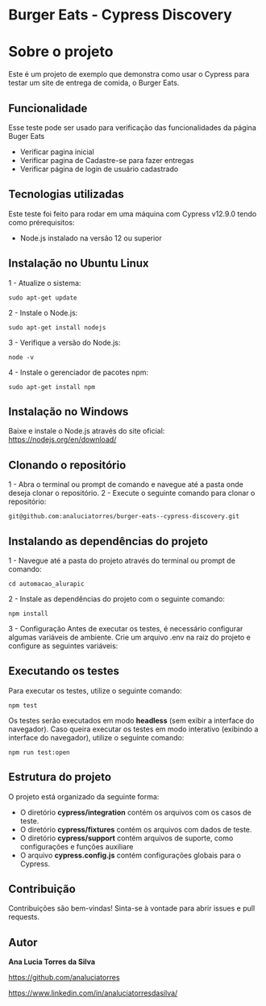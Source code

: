 # Burger Eats - Cypress Discovery



# Sobre o projeto
Este é um projeto de exemplo que demonstra como usar o Cypress para testar um site de entrega de comida, o Burger Eats.

## Funcionalidade
Esse teste pode ser usado para verificação das funcionalidades da página Buger Eats
- Verificar pagina inicial
- Verificar pagina de Cadastre-se para fazer entregas
- Verificar página de login de usuário cadastrado

## Tecnologias utilizadas
Este teste foi feito para rodar em uma máquina com Cypress v12.9.0 tendo como prérequisitos:
- Node.js instalado na versão 12 ou superior

## Instalação no Ubuntu Linux
 1 - Atualize o sistema:
```
sudo apt-get update
```
 2 - Instale o Node.js:
```
sudo apt-get install nodejs
```
 3 - Verifique a versão do Node.js:
 ```
node -v
```
 4 - Instale o gerenciador de pacotes npm:
 ```
sudo apt-get install npm
```


## Instalação no Windows

 Baixe e instale o Node.js através do site oficial: https://nodejs.org/en/download/
 
## Clonando o repositório
 1 - Abra o terminal ou prompt de comando e navegue até a pasta onde deseja clonar o repositório.
 2 - Execute o seguinte comando para clonar o repositório:
 ```
git@github.com:analuciatorres/burger-eats--cypress-discovery.git
```
## Instalando as dependências do projeto
 1 - Navegue até a pasta do projeto através do terminal ou prompt de comando:
 ```
cd automacao_alurapic
```
 2 - Instale as dependências do projeto com o seguinte comando:
 ```
npm install
```
3 - Configuração
Antes de executar os testes, é necessário configurar algumas variáveis de ambiente. Crie um arquivo .env na raiz do projeto e configure as seguintes variáveis:

## Executando os testes
 Para executar os testes, utilize o seguinte comando:
 ```
npm test
```
Os testes serão executados em modo **headless** (sem exibir a interface do navegador).
Caso queira executar os testes em modo interativo (exibindo a interface do navegador), utilize o seguinte comando:

```
npm run test:open
```
## Estrutura do projeto
O projeto está organizado da seguinte forma:
- O diretório **cypress/integration** contém os arquivos com os casos de teste.
- O diretório **cypress/fixtures** contém os arquivos com dados de teste.
- O diretório **cypress/support** contém arquivos de suporte, como configurações e funções auxiliare
- O arquivo **cypress.config.js** contém configurações globais para o Cypress.

## Contribuição
Contribuições são bem-vindas! Sinta-se à vontade para abrir issues e pull requests.

## Autor

**Ana Lucia Torres da Silva**

https://github.com/analuciatorres

https://www.linkedin.com/in/analuciatorresdasilva/
